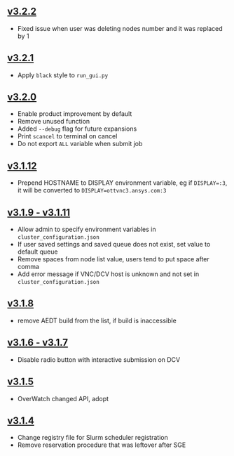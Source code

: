 ## [v3.2.2](https://github.com/beliaev-maksim/linux_hpc_launcher_slurm/compare/v3.2.1...v3.2.2)
* Fixed issue when user was deleting nodes number and it was replaced by 1


## [v3.2.1](https://github.com/beliaev-maksim/linux_hpc_launcher_slurm/compare/v3.2.0...v3.2.1)
* Apply `black` style to `run_gui.py`

## [v3.2.0](https://github.com/beliaev-maksim/linux_hpc_launcher_slurm/compare/v3.1.12...v3.2.0)
* Enable product improvement by default
* Remove unused function
* Added `--debug` flag for future expansions
* Print `scancel` to terminal on cancel
* Do not export `ALL` variable when submit job 

## [v3.1.12](https://github.com/beliaev-maksim/linux_hpc_launcher_slurm/compare/v3.1.11...v3.1.12)
* Prepend HOSTNAME to DISPLAY environment variable, 
eg if `DISPLAY=:3`, it will be converted to `DISPLAY=ottvnc3.ansys.com:3`

## [v3.1.9 - v3.1.11](https://github.com/beliaev-maksim/linux_hpc_launcher_slurm/compare/v3.1.8...v3.1.11)
* Allow admin to specify environment variables in `cluster_configuration.json`
* If user saved settings and saved queue does not exist, set value to default queue
* Remove spaces from node list value, users tend to put space after comma
* Add error message if VNC/DCV host is unknown and not set in `cluster_configuration.json`

## [v3.1.8](https://github.com/beliaev-maksim/linux_hpc_launcher_slurm/compare/v3.1.7...v3.1.8)
* remove AEDT build from the list, if build is inaccessible

## [v3.1.6 - v3.1.7](https://github.com/beliaev-maksim/linux_hpc_launcher_slurm/compare/v3.1.5...v3.1.7)
* Disable radio button with interactive submission on DCV

## [v3.1.5](https://github.com/beliaev-maksim/linux_hpc_launcher_slurm/compare/v3.1.4...v3.1.5)
* OverWatch changed API, adopt

## [v3.1.4](https://github.com/beliaev-maksim/linux_hpc_launcher_slurm/compare/v3.1.3...v3.1.4)
* Change registry file for Slurm scheduler registration
* Remove reservation procedure that was leftover after SGE